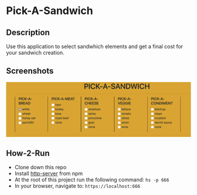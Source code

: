 # Pick-A-Sandwich

## Description
Use this application to select sandwhich elements and get a final cost for your sandwich creation.

## Screenshots
![Sandwich Maker Preview](https://github.com/evangdesigns/sandwichMaker/blob/master/screenshots/mainView.png?raw=true)

## How-2-Run
* Clone down this repo
* Install [http-server](https://www.npmjs.com/package/http-server) from npm
* At the root of this project run the following command: `hs -p 666`
* In your browser, navigate to: `https://localhost:666`